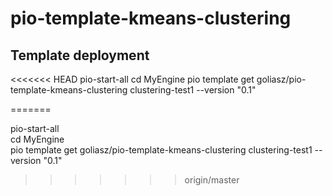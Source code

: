 # pio-template-kmeans-clustering

## Template deployment
<<<<<<< HEAD
pio-start-all
cd MyEngine
pio template get goliasz/pio-template-kmeans-clustering clustering-test1 --version "0.1"


=======

pio-start-all<br>
cd MyEngine<br>
pio template get goliasz/pio-template-kmeans-clustering clustering-test1 --version "0.1"<br>
>>>>>>> origin/master


